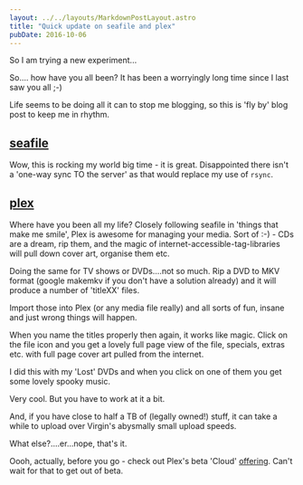 ```yaml
---
layout: ../../layouts/MarkdownPostLayout.astro
title: "Quick update on seafile and plex"
pubDate: 2016-10-06
---
```


So I am trying a new experiment...

So.... how have you all been? It has been a worryingly long time since I last saw you all ;-)

Life seems to be doing all it can to stop me blogging, so this is 'fly by' blog post to keep me in rhythm.

## [seafile](https://www.seafile.com)

Wow, this is rocking my world big time - it is great. Disappointed there isn't a 'one-way sync TO the server' as that would replace my use of `rsync`.

## [plex](https://www.plex.tv)

Where have you been all my life? Closely following seafile in 'things that make me smile', Plex is awesome for managing your media. Sort of :-) - CDs are a dream, rip them, and the magic of internet-accessible-tag-libraries will pull down cover art, organise them etc.

Doing the same for TV shows or DVDs....not so much. Rip a DVD to MKV format (google makemkv if you don't have a solution already) and it will produce a number of 'titleXX' files.

Import those into Plex (or any media file really) and all sorts of fun, insane and just wrong things will happen.

When you name the titles properly then again, it works like magic. Click on the file icon and you get a lovely full page view of the file, specials, extras etc. with full page cover art pulled from the internet.

I did this with my 'Lost' DVDs and when you click on one of them you get some lovely spooky music.

Very cool. But you have to work at it a bit.

And, if you have close to half a TB of (legally owned!) stuff, it can take a while to upload over Virgin's abysmally small upload speeds.

What else?....er...nope, that's it.

Oooh, actually, before you go - check out Plex's beta 'Cloud' [offering](https://www.engadget.com/2016/09/26/plex-cloud-online-server/). Can't wait for that to get out of beta.
